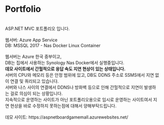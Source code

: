 # Portfolio
<br>
ASP.NET MVC 포트폴리오 입니다.<br>
<br>
웹서버: Azure App Service<br>
DB: MSSQL 2017 - Nas Docker Linux Container<br>
<br>
웹서버는 Azure 한국 중부이고,<br>
DB는 집에서 사용하는 Synology Nas Docker에서 실행중입니다.<br>
<b>데모 사이트에서 간헐적으로 응답 속도 지연 현상이 있는 상태입니다.</b><br>
서버의 CPU와 메모리 등은 안정 범위에 있고, DB도 DDNS 주소로 SSMS에서 지연 없이 연결 및 쿼리되고 있습니다.<br>
서버와 나스 사이의 연결에서 DDNS나 방화벽 등으로 인해 간헐적으로 지연이 발생하는 걸로 의심이 되는 상황입니다.<br>
지속적으로 운영하는 사이트가 아닌 포트폴리오용으로 임시로 운영하는 사이트여서 지연 현상을 바로 수정하지 못하는점에 대해서 양해부탁드립니다.<br>
<br>
데모 사이트: https://aspnetboardgamemall.azurewebsites.net/
